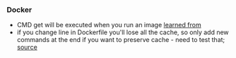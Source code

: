 ### Docker

- CMD get will be executed when you run an image [learned from](http://blog.stefanxo.com/2014/01/breaking-down-a-dockerfile/)
- if you change line in Dockerfile you'll lose all the cache, so only add new commands at the end if you 
want to preserve cache - need to test that; [source](http://crosbymichael.com/dockerfile-best-practices.html)
